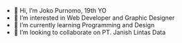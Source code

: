 - 👋 Hi, I’m Joko Purnomo, 19th YO
- 👀 I’m interested in Web Developer and Graphic Designer
- 🌱 I’m currently learning Programming and Design
- 💞️ I’m looking to collaborate on PT. Janish Lintas Data

<!---
jokopurnomo07/jokopurnomo07 is a ✨ special ✨ repository because its `README.md` (this file) appears on your GitHub profile.
You can click the Preview link to take a look at your changes.
--->
